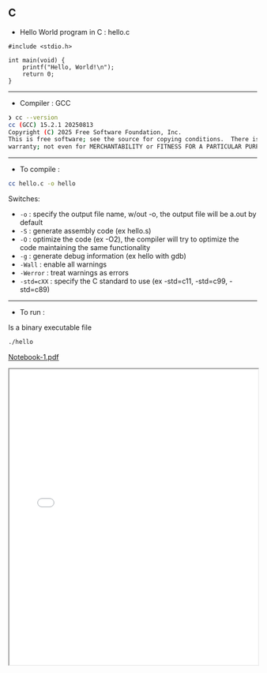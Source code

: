 ## C

- Hello World program in C : hello.c

```text
#include <stdio.h>

int main(void) {
    printf("Hello, World!\n");
    return 0;
}
```

---

- Compiler : GCC
```bash
❯ cc --version
cc (GCC) 15.2.1 20250813
Copyright (C) 2025 Free Software Foundation, Inc.
This is free software; see the source for copying conditions.  There is NO
warranty; not even for MERCHANTABILITY or FITNESS FOR A PARTICULAR PURPOSE.
```

---

- To compile :
```bash
cc hello.c -o hello
```
Switches:
- `-o` : specify the output file name, w/out -o, the output file will be a.out by default
- `-S` : generate assembly code (ex hello.s)
- `-O` : optimize the code (ex -O2), the compiler will try to optimize the code maintaining the same functionality
- `-g` : generate debug information (ex hello with gdb)
- `-Wall` : enable all warnings
- `-Werror` : treat warnings as errors
- `-std=cXX` : specify the C standard to use (ex -std=c11, -std=c99, -std=c89)

---

- To run :

Is a binary executable file
```bash
./hello
```
[Notebook-1.pdf](Notebook-1.pdf)

<iframe src="Notebook-1.pdf" width="100%" height="600"></iframe>